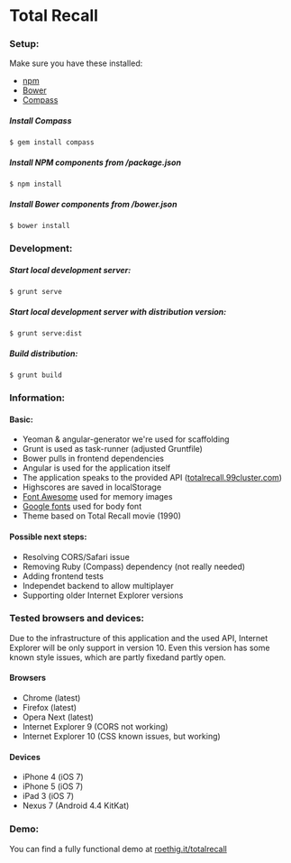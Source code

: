 # Total Recall

### Setup:
Make sure you have these installed:

*	[npm](https://npmjs.org/)
*	[Bower](http://bower.io/)
*	[Compass](http://compass-style.org/)


##### Install Compass
```
$ gem install compass
```

##### Install NPM components from /package.json
```
$ npm install
```

##### Install Bower components from /bower.json
```
$ bower install
```

### Development:

##### Start local development server:
```
$ grunt serve
```

##### Start local development server with distribution version:
```
$ grunt serve:dist
```

##### Build distribution:
```
$ grunt build
```

### Information:

#### Basic:
*	Yeoman & angular-generator we're used for scaffolding
*	Grunt is used as task-runner (adjusted Gruntfile)
*	Bower pulls in frontend dependencies
*	Angular is used for the application itself
*	The application speaks to the provided API ([totalrecall.99cluster.com](http://totalrecall.99cluster.com))
*	Highscores are saved in localStorage
*	[Font Awesome](http://fontawesome.io/) used for memory images
*	[Google fonts](http://www.google.com/fonts/specimen/VT323) used for body font
*	Theme based on Total Recall movie (1990)

#### Possible next steps:
*	Resolving CORS/Safari issue
*	Removing Ruby (Compass) dependency (not really needed)
*	Adding frontend tests
*	Independet backend to allow multiplayer
*	Supporting older Internet Explorer versions


### Tested browsers and devices:
Due to the infrastructure of this application and the used API, Internet Explorer will be only support in version 10. Even this version has some known style issues, which are partly fixedand partly open.

#### Browsers
*	Chrome (latest)
*	Firefox (latest)
*	Opera Next (latest)
*	Internet Explorer 9 (CORS not working)
*	Internet Explorer 10 (CSS known issues, but working)

#### Devices
*	iPhone 4 (iOS 7)
*	iPhone 5 (iOS 7)
*	iPad 3 (iOS 7)
*	Nexus 7 (Android 4.4 KitKat)


### Demo:
You can find a fully functional demo at [roethig.it/totalrecall](http://roethig.it/totalrecall)


